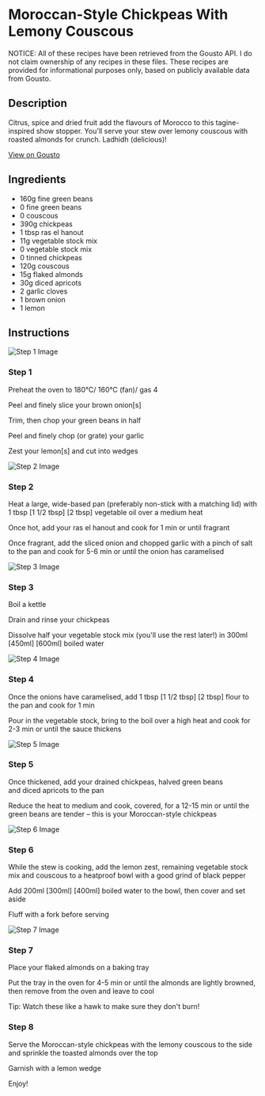 # Moroccan-Style Chickpeas With Lemony Couscous

NOTICE: All of these recipes have been retrieved from the Gousto API. I do not claim ownership of any recipes in these files. These recipes are provided for informational purposes only, based on publicly available data from Gousto.

## Description

Citrus, spice and dried fruit add the flavours of Morocco to this tagine-inspired show stopper. You'll serve your stew over lemony couscous with roasted almonds for crunch. Ladhidh (delicious)!

[View on Gousto](https://www.gousto.co.uk/recipes/cookbook/moroccan-style-chickpeas-with-lemony-couscous)

## Ingredients

- 160g fine green beans
- 0 fine green beans
- 0 couscous
- 390g chickpeas
- 1 tbsp ras el hanout
- 11g vegetable stock mix
- 0 vegetable stock mix
- 0 tinned chickpeas
- 120g couscous
- 15g flaked almonds
- 30g diced apricots
- 2 garlic cloves
- 1 brown onion
- 1 lemon

## Instructions

![Step 1 Image](https://production-media.gousto.co.uk/cms/recipe-step-image/step-1-1632741581167-x200.jpg)

### Step 1

Preheat the oven to 180°C/ 160°C (fan)/ gas 4

Peel and finely slice your brown onion[s]

Trim, then chop your green beans in half

Peel and finely chop (or grate) your garlic

Zest your lemon[s] and cut into wedges

![Step 2 Image](https://production-media.gousto.co.uk/cms/recipe-step-image/Step-2-1632741584319-x200.jpg)

### Step 2

Heat a large, wide-based pan (preferably non-stick with a matching lid) with 1 tbsp <span class="text-purple">[1 1/2 tbsp] </span><span class="text-danger">[2 tbsp]</span> vegetable oil over a medium heat

Once hot, add your ras el hanout and cook for 1 min or until fragrant

Once fragrant, add the sliced onion and chopped garlic with a pinch of salt to the pan and cook for 5-6 min or until the onion has caramelised

![Step 3 Image](https://production-media.gousto.co.uk/cms/recipe-step-image/step-3-1632741587800-x200.jpg)

### Step 3

Boil a kettle

Drain and rinse your chickpeas

Dissolve half your vegetable stock mix (you'll use the rest later!) in 300ml <span class="text-purple">[450ml] </span><span class="text-danger">[600ml]</span> boiled water

![Step 4 Image](https://production-media.gousto.co.uk/cms/recipe-step-image/step-4-1632741591338-x200.jpg)

### Step 4

Once the onions have caramelised, add 1 tbsp <span class="text-purple">[1 1/2 tbsp]</span> <span class="text-danger">[2 tbsp]</span> flour to the pan and cook for 1 min

Pour in the vegetable stock, bring to the boil over a high heat and cook for 2-3 min or until the sauce thickens

![Step 5 Image](https://production-media.gousto.co.uk/cms/recipe-step-image/step-5-1632741594405-x200.jpg)

### Step 5

Once thickened, add your drained chickpeas, halved green beans and diced apricots to the pan

Reduce the heat to medium and cook, covered, for a 12-15 min or until the green beans are tender – this is your Moroccan-style chickpeas

![Step 6 Image](https://production-media.gousto.co.uk/cms/recipe-step-image/step-6-1632741598301-x200.jpg)

### Step 6

While the stew is cooking, add the lemon zest, remaining vegetable stock mix and couscous to a heatproof bowl with a good grind of black pepper

Add 200ml <span class="text-purple">[300ml] </span><span class="text-danger">[400ml]</span> boiled water to the bowl, then cover and set aside

Fluff with a fork before serving

![Step 7 Image](https://production-media.gousto.co.uk/cms/recipe-step-image/step-7-1632741601064-x200.jpg)

### Step 7

Place your flaked almonds on a baking tray

Put the tray in the oven for 4-5 min or until the almonds are lightly browned, then remove from the oven and leave to cool

Tip: Watch these like a hawk to make sure they don't burn!

### Step 8

Serve the Moroccan-style chickpeas with the lemony couscous to the side and sprinkle the toasted almonds over the top

Garnish with a lemon wedge

Enjoy!

